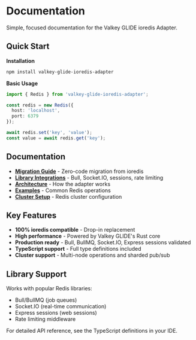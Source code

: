 # Documentation

Simple, focused documentation for the Valkey GLIDE ioredis Adapter.

## Quick Start

**Installation**
```bash
npm install valkey-glide-ioredis-adapter
```

**Basic Usage**
```typescript
import { Redis } from 'valkey-glide-ioredis-adapter';

const redis = new Redis({
  host: 'localhost',
  port: 6379
});

await redis.set('key', 'value');
const value = await redis.get('key');
```

## Documentation

- **[Migration Guide](./migration.md)** - Zero-code migration from ioredis
- **[Library Integrations](./integrations.md)** - Bull, Socket.IO, sessions, rate limiting
- **[Architecture](./architecture.md)** - How the adapter works
- **[Examples](./examples.md)** - Common Redis operations
- **[Cluster Setup](./cluster.md)** - Redis cluster configuration

## Key Features

- **100% ioredis compatible** - Drop-in replacement
- **High performance** - Powered by Valkey GLIDE's Rust core
- **Production ready** - Bull, BullMQ, Socket.IO, Express sessions validated
- **TypeScript support** - Full type definitions included
- **Cluster support** - Multi-node operations and sharded pub/sub

## Library Support

Works with popular Redis libraries:
- Bull/BullMQ (job queues)
- Socket.IO (real-time communication)
- Express sessions (web sessions)
- Rate limiting middleware

For detailed API reference, see the TypeScript definitions in your IDE.